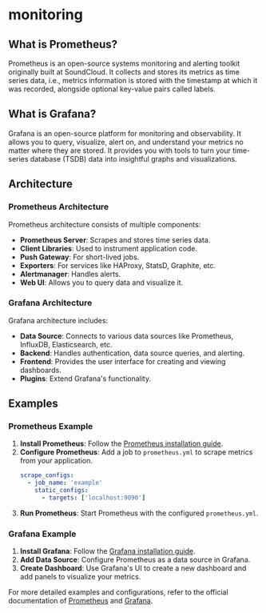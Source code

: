 # monitoring

## What is Prometheus?

Prometheus is an open-source systems monitoring and alerting toolkit originally built at SoundCloud. It collects and stores its metrics as time series data, i.e., metrics information is stored with the timestamp at which it was recorded, alongside optional key-value pairs called labels.

## What is Grafana?

Grafana is an open-source platform for monitoring and observability. It allows you to query, visualize, alert on, and understand your metrics no matter where they are stored. It provides you with tools to turn your time-series database (TSDB) data into insightful graphs and visualizations.

## Architecture

### Prometheus Architecture

Prometheus architecture consists of multiple components:

- **Prometheus Server**: Scrapes and stores time series data.
- **Client Libraries**: Used to instrument application code.
- **Push Gateway**: For short-lived jobs.
- **Exporters**: For services like HAProxy, StatsD, Graphite, etc.
- **Alertmanager**: Handles alerts.
- **Web UI**: Allows you to query data and visualize it.

### Grafana Architecture

Grafana architecture includes:

- **Data Source**: Connects to various data sources like Prometheus, InfluxDB, Elasticsearch, etc.
- **Backend**: Handles authentication, data source queries, and alerting.
- **Frontend**: Provides the user interface for creating and viewing dashboards.
- **Plugins**: Extend Grafana's functionality.

## Examples

### Prometheus Example

1. **Install Prometheus**: Follow the [Prometheus installation guide](https://prometheus.io/docs/prometheus/latest/installation/).
2. **Configure Prometheus**: Add a job to `prometheus.yml` to scrape metrics from your application.
    ```yaml
    scrape_configs:
      - job_name: 'example'
        static_configs:
          - targets: ['localhost:9090']
    ```
3. **Run Prometheus**: Start Prometheus with the configured `prometheus.yml`.

### Grafana Example

1. **Install Grafana**: Follow the [Grafana installation guide](https://grafana.com/docs/grafana/latest/installation/).
2. **Add Data Source**: Configure Prometheus as a data source in Grafana.
3. **Create Dashboard**: Use Grafana's UI to create a new dashboard and add panels to visualize your metrics.

For more detailed examples and configurations, refer to the official documentation of [Prometheus](https://prometheus.io/docs/introduction/overview/) and [Grafana](https://grafana.com/docs/grafana/latest/getting-started/).
